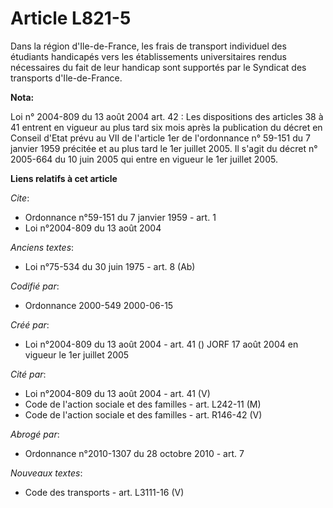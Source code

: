 # Article L821-5

Dans la région d'Ile-de-France, les frais de transport individuel des étudiants handicapés vers les établissements
universitaires rendus nécessaires du fait de leur handicap sont supportés par le Syndicat des transports d'Ile-de-France.

**Nota:**

Loi n° 2004-809 du 13 août 2004 art. 42 : Les dispositions des articles 38 à 41 entrent en vigueur au plus tard six mois
après la publication du décret en Conseil d'Etat prévu au VII de l'article 1er de l'ordonnance n° 59-151 du 7 janvier 1959
précitée et au plus tard le 1er juillet 2005. Il s'agit du décret n° 2005-664 du 10 juin 2005 qui entre en vigueur le 1er
juillet 2005.

**Liens relatifs à cet article**

_Cite_:

  - Ordonnance n°59-151 du 7 janvier 1959 - art. 1
  - Loi n°2004-809 du 13 août 2004

_Anciens textes_:

  - Loi n°75-534 du 30 juin 1975 - art. 8 (Ab)

_Codifié par_:

  - Ordonnance 2000-549 2000-06-15

_Créé par_:

  - Loi n°2004-809 du 13 août 2004 - art. 41 () JORF 17 août 2004 en vigueur le 1er juillet 2005

_Cité par_:

  - Loi n°2004-809 du 13 août 2004 - art. 41 (V)
  - Code de l'action sociale et des familles - art. L242-11 (M)
  - Code de l'action sociale et des familles - art. R146-42 (V)

_Abrogé par_:

  - Ordonnance n°2010-1307 du 28 octobre 2010 - art. 7

_Nouveaux textes_:

  - Code des transports - art. L3111-16 (V)
